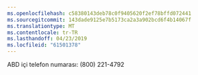 ```yaml
---
ms.openlocfilehash: c58380143deb78c0f9405620f2ef78bffd072441
ms.sourcegitcommit: 143dade9125e7b5173ca2a3a902bcd6f4b14067f
ms.translationtype: MT
ms.contentlocale: tr-TR
ms.lasthandoff: 04/23/2019
ms.locfileid: "61501378"
---
```

ABD içi telefon numarası: (800) 221-4792